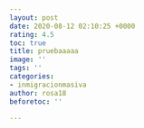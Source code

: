 ```yaml
---
layout: post
date: 2020-08-12 02:10:25 +0000
rating: 4.5
toc: true
title: pruebaaaaa
image: ''
tags: ''
categories:
- inmigracionmasiva
author: rosa18
beforetoc: ''

---
```

